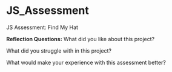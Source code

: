 # JS_Assessment
JS Assessment: Find My Hat

**Reflection Questions:**
What did you like about this project?

What did you struggle with in this project?

What would make your experience with this assessment better?
